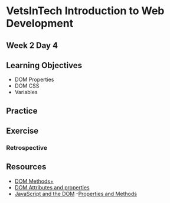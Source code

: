 # VetsInTech Introduction to Web Development

## Week 2 Day 4

## Learning Objectives
- DOM Properties
- DOM CSS
- Variables

## Practice

## Exercise

### Retrospective

## Resources
- [DOM Methods+](https://www.dynamicwebtraining.com.au/blog/javascript-dom-methods)
- [DOM Attributes and properties](https://javascript.info/dom-attributes-and-properties)
- [JavaScript and the DOM](https://www.codecademy.com/learn/fscp-building-interactive-websites-with-javascript/modules/fecp-javascript-and-the-dom/cheatsheet)
-[Properties and Methods](https://www.w3schools.com/jsref/dom_obj_all.asp)
